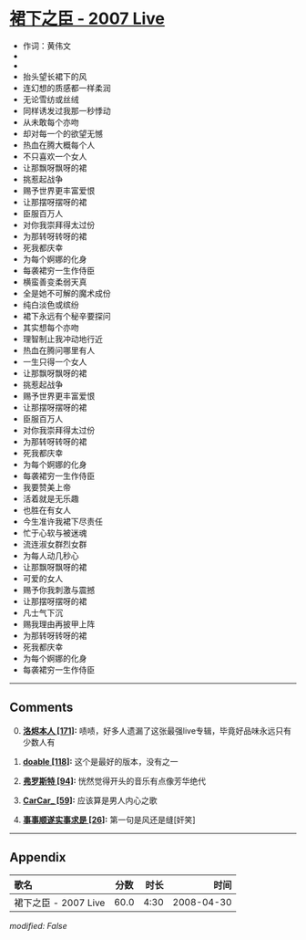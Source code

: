 # [裙下之臣 - 2007 Live](https://music.163.com/song?id=65169)

* 作词：黄伟文
*
*
* 抬头望长裙下的风
* 连幻想的质感都一样柔润
* 无论雪纺或丝绒
* 同样诱发过我那一秒悸动
* 从未敢每个亦吻
* 却对每一个的欲望无憾
* 热血在腾大概每个人
* 不只喜欢一个女人
* 让那飘呀飘呀的裙
* 挑惹起战争
* 赐予世界更丰富爱恨
* 让那摆呀摆呀的裙
* 臣服百万人
* 对你我崇拜得太过份
* 为那转呀转呀的裙
* 死我都庆幸
* 为每个婀娜的化身
* 每袭裙穷一生作侍臣
* 横蛮善变柔弱天真
* 全是她不可解的魔术成份
* 纯白淡色或缤纷
* 裙下永远有个秘辛要探问
* 其实想每个亦吻
* 理智制止我冲动地行近
* 热血在腾问哪里有人
* 一生只得一个女人
* 让那飘呀飘呀的裙
* 挑惹起战争
* 赐予世界更丰富爱恨
* 让那摆呀摆呀的裙
* 臣服百万人
* 对你我崇拜得太过份
* 为那转呀转呀的裙
* 死我都庆幸
* 为每个婀娜的化身
* 每袭裙穷一生作侍臣
* 我要赞美上帝
* 活着就是无乐趣
* 也胜在有女人
* 今生准许我裙下尽责任
* 忙于心软与被迷魂
* 流连淑女群烈女群
* 为每人动几秒心
* 让那飘呀飘呀的裙
* 可爱的女人
* 赐予你我刺激与震撼
* 让那摆呀摆呀的裙
* 凡士气下沉
* 赐我理由再披甲上阵
* 为那转呀转呀的裙
* 死我都庆幸
* 为每个婀娜的化身
* 每袭裙穷一生作侍臣


---

## Comments
0. **[洛烬本人 \[171\]](https://music.163.com/#/user/home?id=43245908):** 啧啧，好多人遗漏了这张最强live专辑，毕竟好品味永远只有少数人有

1. **[doable \[118\]](https://music.163.com/#/user/home?id=8901116):** 这个是最好的版本，没有之一

2. **[弗罗斯特 \[94\]](https://music.163.com/#/user/home?id=6839225):** 恍然觉得开头的音乐有点像芳华绝代

3. **[CarCar_ \[59\]](https://music.163.com/#/user/home?id=66299631):** 应该算是男人内心之歌

4. **[事事顺遂实事求是 \[26\]](https://music.163.com/#/user/home?id=88662552):** 第一句是风还是缝[奸笑]



---

## Appendix

|歌名|分数|时长|时间|
|:---|:---:|---:|---:|
|裙下之臣 - 2007 Live|60.0|4:30|2008-04-30

*modified: False*
